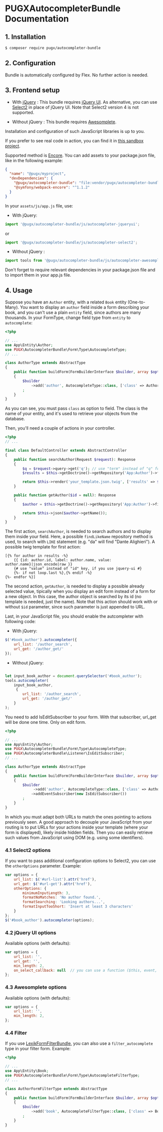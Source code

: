 PUGXAutocompleterBundle Documentation
=====================================

## 1. Installation

``` bash
$ composer require pugx/autocompleter-bundle
```

## 2. Configuration

Bundle is automatically configured by Flex. No further action is needed.

## 3. Frontend setup

* With [jQuery](http://jquery.com/) :
    This bundle requires [jQuery UI](http://jqueryui.com/).
    As alternative, you can use [Select2](https://select2.github.io/) in place of jQuery UI.
    Note that Select2 version 4 is not supported.

* Without jQuery :
    This bundle requires [Awesomplete](https://projects.verou.me/awesomplete/).

Installation and configuration of such JavaScript libraries is up to you.

If you prefer to see real code in action, you can find it in [this sandbox project](https://github.com/garak/AutoCompleterSandbox).

Supported method is [Encore](https://symfony.com/doc/current/frontend.html).
You can add assets to your package.json file, like in the following example:
``` json
{
  "name": "@pugx/myproject",
  "devDependencies": {
    "@pugx/autocompleter-bundle": "file:vendor/pugx/autocompleter-bundle/assets",
    "@symfony/webpack-encore": "^1.1.2"
  }
}

```

In your `assets/js/app.js` file, use:

* With jQuery:

``` js
import '@pugx/autocompleter-bundle/js/autocompleter-jqueryui';

```

or

``` js
import '@pugx/autocompleter-bundle/js/autocompleter-select2';
```

* Without jQuery :

``` js
import tools from '@pugx/autocompleter-bundle/js/autocompleter-awesomplete';
```

Don't forget to require relevant dependencies in your package.json file and to import
them in your app.js file.

## 4. Usage

Suppose you have an `Author` entity, with a related `Book` entity (One-to-Many).
You want to display an `author` field inside a form describing your book, and you can't
use a plain `entity` field, since authors are many thousands.
In your FormType, change field type from `entity` to `autocomplete`:

``` php
<?php

// ...
use App\Entity\Author;
use PUGX\AutocompleterBundle\Form\Type\AutocompleteType;
// ...

class AuthorType extends AbstractType
{
    public function buildForm(FormBuilderInterface $builder, array $options): void
    {
        $builder
            ->add('author', AutocompleteType::class, ['class' => Author::class])
        ;
    }
}
```

As you can see, you must pass `class` as option to field. The class is the name of
your entity, and it's used to retrieve your objects from the database.

Then, you'll need a couple of actions in your controller.

``` php
<?php
// ...

final class DefaultController extends AbstractController
{
    public function searchAuthor(Request $request): Response
    {
        $q = $request->query->get('q'); // use "term" instead of "q" for jquery-ui
        $results = $this->getDoctrine()->getRepository('App:Author')->findLikeName($q);

        return $this->render('your_template.json.twig', ['results' => $results]);
    }

    public function getAuthor($id = null): Response
    {
        $author = $this->getDoctrine()->getRepository('App:Author')->find($id);

        return $this->json($author->getName());
    }
}
```

The first action, `searchAuthor`, is needed to search authors and to display them
inside your field. Here, a possible `findLikeName` repository method is used, to
search with `LIKE` statement (e.g. "da" will find "Dante Alighieri").
A possible twig template for first action:

``` twig
[{% for author in results -%}
    {{ {id: author.id, label: author.name, value: author.name}|json_encode|raw }}
    {# use "value" instead of "id" key, if you use jquery-ui #}
    {%- if not loop.last %},{% endif -%}
{%- endfor %}]
```

The second action, `getAuthor`, is needed to display a possible already selected value,
tipically when you display an edit form instead of a form for a new object.
In this case, the author object is searched by its id (no template is needed, just the name).
Note that this action should work with or without `$id` parameter, since such parameter is just appended to URL.

Last, in your JavaScript file, you should enable the autcompleter with following code:

* With jQuery:
``` javascript
$('#book_author').autocompleter({
    url_list: '/author_search',
    url_get: '/author_get/'
});
```

* Without jQuery:
``` javascript

let input_book_author = document.querySelector('#book_author');
tools.autocompleter(
    input_book_author,
     {
        url_list: '/author_search',
        url_get: '/author_get/'
    }
);
```
You need to add IsEditSubscriber to your form. With that subscriber, url_get will be done one time. Only on edit form.

``` php
<?php

// ...
use App\Entity\Author;
use PUGX\AutocompleterBundle\Form\Type\AutocompleteType;
use PUGX\AutocompleterBundle\Listener\IsEditSubscriber;
// ...

class AuthorType extends AbstractType
{
    public function buildForm(FormBuilderInterface $builder, array $options): void
    {
        $builder
             ->add('author', AutocompleteType::class, ['class' => Author::class])
            ->addEventSubscriber(new IsEditSubscriber())
        ;
    }
}
```

In which you must adapt both URLs to match the ones pointing to actions previously seen.
A good approach to decouple your JavaScript from your routing is to put URLs for your actions inside
your template (where your form is displayed), likely inside hidden fields. Then you can easliy retrieve
such values from JavaScript using DOM (e.g. using some identifiers).

### 4.1 Select2 options

If you want to pass additional configuration options to Select2, you can use the `otherOptions` parameter.
Example:

``` javascript
var options = {
    url_list: $('#url-list').attr('href'),
    url_get: $('#url-get').attr('href'),
    otherOptions: {
        minimumInputLength: 3,
        formatNoMatches: 'No author found.',
        formatSearching: 'Looking authors...',
        formatInputTooShort: 'Insert at least 3 characters'
    }
};
$('#book_author').autocompleter(options);
```

### 4.2 jQuery UI options

Available options (with defaults):

``` javascript
var options = {
    url_list: '',
    url_get: '',
    min_length: 2,
    on_select_callback: null  // you can use a function ($this, event, ui) here
};
```

### 4.3 Awesomplete options

Available options (with defaults):

``` javascript
var options = {
    url_list: '',
    min_length: 2,
};
```

### 4.4 Filter

If you use [LexikFormFilterBundle](https://github.com/lexik/LexikFormFilterBundle), you can also use a
`filter_autocomplete` type in your filter form.
Example:

``` php
<?php

// ...
use App\Entity\Book;
use PUGX\AutocompleterBundle\Form\Type\AutocompleteFilterType;
// ...

class AuthorFormFilterType extends AbstractType
{
    public function buildForm(FormBuilderInterface $builder, array $options): void
    {
        $builder
            ->add('book', AutocompleteFilterType::class, ['class' => Book::class])
        ;
    }
}
```
